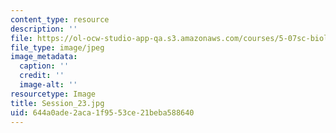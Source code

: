 ```yaml
---
content_type: resource
description: ''
file: https://ol-ocw-studio-app-qa.s3.amazonaws.com/courses/5-07sc-biological-chemistry-i-fall-2013/644a0ade2aca1f9553ce21beba588640_Session_23.jpg
file_type: image/jpeg
image_metadata:
  caption: ''
  credit: ''
  image-alt: ''
resourcetype: Image
title: Session_23.jpg
uid: 644a0ade-2aca-1f95-53ce-21beba588640
---
```

